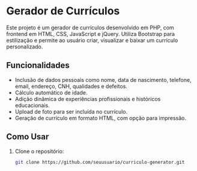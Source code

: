 # Gerador de Currículos

Este projeto é um gerador de currículos desenvolvido em PHP, com frontend em HTML, CSS, JavaScript e jQuery. Utiliza Bootstrap para estilização e permite ao usuário criar, visualizar e baixar um currículo personalizado.

## Funcionalidades

- Inclusão de dados pessoais como nome, data de nascimento, telefone, email, endereço, CNH, qualidades e defeitos.
- Cálculo automático de idade.
- Adição dinâmica de experiências profissionais e históricos educacionais.
- Upload de foto para ser incluída no currículo.
- Geração de currículo em formato HTML, com opção para impressão.

## Como Usar

1. Clone o repositório:
   ```bash
   git clone https://github.com/seuusuario/curriculo-generator.git
